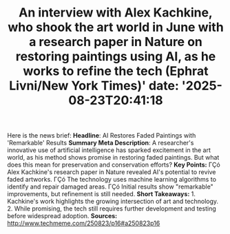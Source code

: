 ﻿---
title: "An interview with Alex Kachkine, who shook the art world in June with a research paper in Nature on restoring paintings using AI, as he works to refine the tech (Ephrat Livni/New York Times)'
date: '2025-08-23T20:41:18"
category: "Markets"
summary: ""
slug: "an interview with alex kachkine who shook the art world in j"
source_urls:
  - "http://www.techmeme.com/250823/p16#a250823p16"
seo:
  title: "An interview with Alex Kachkine, who shook the art world in June with a research paper in Nature on restoring paintings using AI, as he works to refine the tech (Ephrat Livni/New York Times) | Hash n Hedge'
  description: '"
  keywords: ["news", "markets", "brief"]
---
Here is the news brief:  **Headline**: AI Restores Faded Paintings with 'Remarkable' Results  **Summary Meta Description**: A researcher's innovative use of artificial intelligence has sparked excitement in the art world, as his method shows promise in restoring faded paintings. But what does this mean for preservation and conservation efforts?  **Key Points:**  ΓÇó Alex Kachkine's research paper in Nature revealed AI's potential to revive faded artworks. ΓÇó The technology uses machine learning algorithms to identify and repair damaged areas. ΓÇó Initial results show "remarkable" improvements, but refinement is still needed.  **Short Takeaways:**  1. Kachkine's work highlights the growing intersection of art and technology. 2. While promising, the tech still requires further development and testing before widespread adoption.  **Sources:** http://www.techmeme.com/250823/p16#a250823p16 
